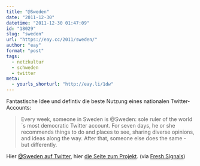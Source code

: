 ```yaml
---
title: "@Sweden"
date: "2011-12-30"
datetime: "2011-12-30 01:47:09"
id: "18029"
slug: "sweden"
url: "https://eay.cc/2011/sweden/"
author: "eay"
format: "post"
tags:
  - netzkultur
  - schweden
  - twitter
meta:
  - yourls_shorturl: "http://eay.li/1dw"
---
```


Fantastische Idee und defintiv die beste Nutzung eines nationalen Twitter-Accounts:

> Every week, someone in Sweden is @Sweden: sole ruler of the world´s most democratic Twitter account. For seven days, he or she recommends things to do and places to see, sharing diverse opinions, and ideas along the way. After that, someone else does the same - but differently.

Hier [@Sweden auf Twitter](https://twitter.com/Sweden), hier [die Seite zum Projekt](http://curatorsofsweden.com/). (via [Fresh Signals](http://coudal.com/archives/2011/12/sweden.php))

